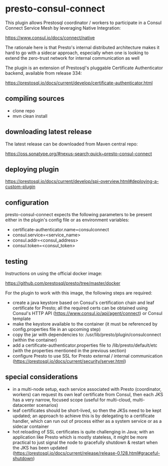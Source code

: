 # presto-consul-connect

This plugin allows Prestosql coordinator / workers to participate in a Consul Connect Service Mesh by leveraging Native Integration:

https://www.consul.io/docs/connect/native

The rationale here is that Presto's internal distributed architecture makes it hard to go with a sidecar approach, especially when one is looking to extend the zero-trust network for internal communication as well

The plugin is an extension of Prestosql's pluggable Certificate Authenticator backend, available from release 334:

https://prestosql.io/docs/current/develop/certificate-authenticator.html

## compiling sources

- clone repo
- mvn clean install

## downloading latest release

The latest release can be downloaded from Maven central repo:

https://oss.sonatype.org/#nexus-search;quick~presto-consul-connect

## deploying plugin

https://prestosql.io/docs/current/develop/spi-overview.html#deploying-a-custom-plugin

## configuration

presto-consul-connect expects the following parameters to be present either in the plugin's config file or as environment variables:

- certificate-authenticator.name=consulconnect
- consul.service=<service_name>
- consul.addr=<consul_address>
- consul.token=<consul_token>

## testing 

Instructions on using the official docker image:

https://github.com/prestosql/presto/tree/master/docker

For the plugin to work with this image, the following steps are required:

- create a java keystore based on Consul's certification chain and leaf certificate for Presto; all the required certs can be obtained using Consul's HTTP API (https://www.consul.io/api/agent/connect) or Consul template
- make the keystore available to the container (it must be referenced by config.properties file in an upcoming step)
- copy the jar with dependencies to: /usr/lib/presto/plugin/consulconnect (within the container)
- add a certificate-authenticator.properties file to /lib/presto/default/etc (with the properties mentioned in the previous section)
- configure Presto to use SSL for Presto external / internal communication (https://prestosql.io/docs/current/security/server.html)

## special considerations

- in a multi-node setup, each service associated with Presto (coordinator, workers) can request its own leaf certificate from Consul, then each JKS has a very narrow, focused scope (useful for multi-cloud, multi-datacenter scenarios)
- leaf certificates should be short-lived, so then the JKSs need to be kept updated; an approach to achieve this is by delegating to a certificate handler, which can run out of process either as a system service or as a sidecar container
- hot reloading of SSL certificates is quite challenging in Java; with an application like Presto which is mostly stateless, it might be more practical to just signal the node to gracefully shutdown & restart when the JKS has been updated (https://prestosql.io/docs/current/release/release-0.128.html#graceful-shutdown)
